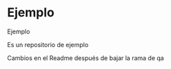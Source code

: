 # Ejemplo
Ejemplo

Es un repositorio de ejemplo


Cambios en el Readme después de bajar la rama de qa